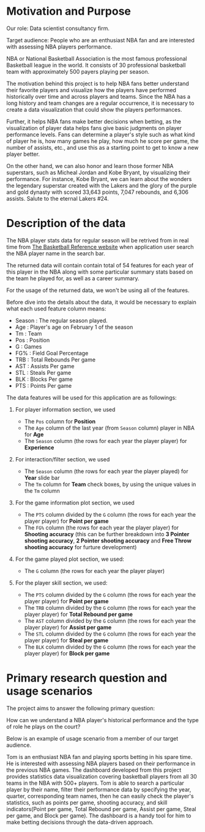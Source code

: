 # Motivation and Purpose

Our role: Data scientist consultancy firm.

Target audience: People who are an enthusiast NBA fan and are interested with assessing NBA players performance.


NBA or National Basketball Association is the most famous professional Basketball league in the world. It consists of 30 professional basketball team with approximately 500 payers playing per season.

The motivation behind this project is to help NBA fans better understand their favorite players and visualize how the players have performed historically over time and across players and teams. Since the NBA has a long history and team changes are a regular occurrence, it is necessary to create a data visualization that could show the players performances.

Further, it helps NBA fans make better decisions when betting, as the visualization of player data helps fans give basic judgments on player performance levels. Fans can determine a player's style such as what kind of player he is, how many games he play, how much he score per game, the number of assists, etc., and use this as a starting point to get to know a new player better.

On the other hand, we can also honor and learn those former NBA superstars, such as Micheal Jordan and Kobe Bryant, by visualizing their performance. For instance, Kobe Bryant, we can learn about the wonders the legendary superstar created with the Lakers and the glory of the purple and gold dynasty with scored 33,643 points, 7,047 rebounds, and 6,306 assists. Salute to the eternal Lakers #24.


# Description of the data

The NBA player stats data for regular season will be retrived from in real time from [The Basketball Reference website](https://www.basketball-reference.com/) when application user search the NBA player name in the search bar. 

The returned data will contain contain total of 54 features for each year of this player in the NBA along with some particular summary stats based on the team he played for, as well as a career summary.

For the usage of the returned data, we won't be using all of the features. 

Before dive into the details about the data, it would be necessary to explain what each used feature column means:
- Season : The regular season played.
- Age : Player's age on February 1 of the season
- Tm : Team
- Pos : Position
- G : Games
- FG% : Field Goal Percentage
- TRB : Total Rebounds Per game
- AST : Assists Per game
- STL : Steals Per game
- BLK : Blocks Per game
- PTS : Points Per game

The data features will be used for this application are as followings:

1. For player information section, we used 
    - The `Pos` column for **Position**
    - The `Age` column of the last year (from `Season` column) player in NBA for **Age**
    - The `Season` column (the rows for each year the player player) for **Experience**

2. For interaction/filter section, we used
    - The `Season` column (the rows for each year the player played) for **Year** slide bar
    - The `Tm` column for **Team** check boxes, by using the unique values in the `Tm` column

3. For the game information plot section, we used
    - The `PTS` column divided by the `G` column (the rows for each year the player player) for **Point per game**
    - The `FG%` column (the rows for each year the player player) for **Shooting accuracy** (this can be further breakdown into **3 Pointer shooting accuracy**, **2 Pointer shooting accuracy** and **Free Throw shooting accuracy** for furture development)

4. For the game played plot section, we used:
    - The `G` column (the rows for each year the player player) 

5. For the player skill section, we used:
    - The `PTS` column divided by the `G` column (the rows for each year the player player) for **Point per game**
    - The `TRB` column divided by the `G` column (the rows for each year the player player) for **Total Rebound per game**
    - The `AST` column divided by the `G` column (the rows for each year the player player) for **Assist per game**
    - The `STL` column divided by the `G` column (the rows for each year the player player) for **Steal per game**
    - The `BLK` column divided by the `G` column (the rows for each year the player player) for **Block per game**

# Primary research question and usage scenarios

The project aims to answer the following primary question:

How can we understand a NBA player's historical performance and the type of role he plays on the court?

Below is an example of usage scenario from a member of our target audience.

Tom is an enthusiast NBA fan and playing sports betting in his spare time. He is interested with assessing NBA players based on their performance in the previous NBA games. The dashboard developed from this project provides statistics data visualization covering basketball players from all 30 teams in the NBA with 500+ players. Tom is able to search a particular player by their name, filter their performance data by specifying the year, quarter, corresponding team names, then he can easily check the player's statistics, such as points per game, shooting accuracy, and skill indicators(Point per game, Total Rebound per game, Assist per game, Steal per game, and Block per game). The dashboard is a handy tool for him to make betting decisions through the data-driven approach.


